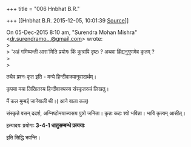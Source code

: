 +++
title = "006 Hnbhat B.R."

+++
[[Hnbhat B.R.	2015-12-05, 10:01:39 [Source](https://groups.google.com/g/samskrita/c/9FoFI_nxeGQ)]]



  
On 05-Dec-2015 8:10 am, "Surendra Mohan Mishra" \<[dr.surendramo...@gmail.com]()\> wrote:  
\>  
\> 'अहं गमिष्यन्ती आस'मिति प्रयोगः किं कुत्रापि दृष्टः ? अथवा हिंद्यनुगुणमेव कृतम् ?  
\>  
\>

तथैव प्रश्नः कृत इति - मन्ये हिन्दीवाक्यानुवादार्थम्।

कृपया मया लिखितस्य हिन्दीवाक्यस्य संस्कृतरूपं लिखतु।  

मैं कल मुम्बई जानेवाली थी।( आने वाला कल्)

संस्कृते वसन् ददर्श, अग्निष्टोमयाज्यसय पुत्रो जनिता। कृतः कटः श्वो भविता। भावि कृत्यम् आसीत्।

इत्यादयः प्रयोगाः **3-4-1 धातुसम्बन्धे प्रत्ययाः**

इति सिद्धि भवन्ति।  

